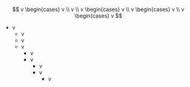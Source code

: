 $$
v \begin{cases}
  v \\
  v \\
  v \begin{cases}
    v \\
    v \begin{cases}
      v \\
      v \begin{cases}
        v 
$$




- v
  - v
  - v
  - v
    - v
    - v
      - v
      - v
        - v